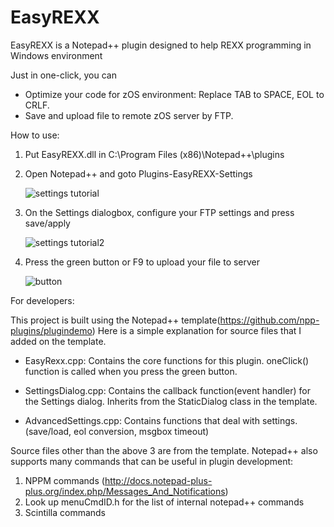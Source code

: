 # EasyREXX

EasyREXX is a Notepad++ plugin designed to help REXX programming in Windows environment

Just in one-click, you can
- Optimize your code for zOS environment: Replace TAB to SPACE, EOL to CRLF.
- Save and upload file to remote zOS server by FTP.

How to use:

1) Put EasyREXX.dll in C:\Program Files (x86)\Notepad++\plugins
2) Open Notepad++ and goto Plugins-EasyREXX-Settings

	![settings tutorial](https://user-images.githubusercontent.com/21282908/28587763-4a345608-7146-11e7-9ce2-58f5a7e4d828.png)



3) On the Settings dialogbox, configure your FTP settings and press save/apply

	![settings tutorial2](https://user-images.githubusercontent.com/21282908/28587764-4b8c3f48-7146-11e7-8b5c-0e6c73f080b0.png)



4) Press the green button or F9 to upload your file to server

	![button](https://user-images.githubusercontent.com/21282908/28587765-4ce5b31a-7146-11e7-9f97-d08966e70936.png)



For developers: 

This project is built using the Notepad++ template(https://github.com/npp-plugins/plugindemo)
Here is a simple explanation for source files that I added on the template.

- EasyRexx.cpp: Contains the core functions for this plugin.
		oneClick() function is called when you press the green button.
		
- SettingsDialog.cpp: Contains the callback function(event handler) for the Settings dialog.
			Inherits from the StaticDialog class in the template.
			
- AdvancedSettings.cpp: Contains functions that deal with settings. (save/load, eol conversion, msgbox timeout)

Source files other than the above 3 are from the template.
Notepad++ also supports many commands that can be useful in plugin development:
1) NPPM commands (http://docs.notepad-plus-plus.org/index.php/Messages_And_Notifications)
2) Look up menuCmdID.h for the list of internal notepad++ commands
3) Scintilla commands



